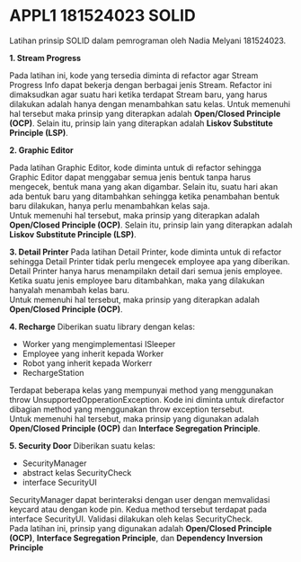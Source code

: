 # APPL1 181524023 SOLID

Latihan prinsip SOLID dalam pemrograman oleh Nadia Melyani 181524023.

<b>1. Stream Progress</b>

Pada latihan ini, kode yang tersedia diminta di refactor agar Stream Progress Info dapat bekerja dengan berbagai jenis Stream. Refactor ini dimaksudkan agar suatu hari ketika terdapat Stream baru, yang harus dilakukan adalah hanya dengan menambahkan satu kelas.
Untuk memenuhi hal tersebut maka prinsip yang diterapkan adalah <b>Open/Closed Principle (OCP)</b>. Selain itu, prinsip lain yang diterapkan adalah <b>Liskov Substitute Principle (LSP)</b>.

<b>2. Graphic Editor</b>

Pada latihan Graphic Editor, kode diminta untuk di refactor sehingga Graphic Editor dapat menggabar semua jenis bentuk tanpa harus mengecek, bentuk mana yang akan digambar. Selain itu, suatu hari akan ada bentuk baru yang ditambahkan sehingga ketika penambahan bentuk baru dilakukan, hanya perlu menambahkan kelas saja.
<br>
Untuk memenuhi hal tersebut, maka prinsip yang diterapkan adalah <b>Open/Closed Principle (OCP)</b>. Selain itu, prinsip lain yang diterapkan adalah <b>Liskov Substitute Principle (LSP)</b>.

<b>3. Detail Printer</b>
Pada latihan Detail Printer, kode diminta untuk di refactor sehingga Detail Printer tidak perlu mengecek employee apa yang diberikan. Detail Printer hanya harus menampilakn detail dari semua jenis employee. Ketika suatu jenis employee baru ditambahkan, maka yang dilakukan hanyalah menambah kelas baru.
<br>
Untuk memenuhi hal tersebut, maka prinsip yang diterapkan adalah <b>Open/Closed Principle (OCP)</b>.

<b>4. Recharge</b>
Diberikan suatu library dengan kelas:
<ul>
  <li>Worker yang mengimplementasi ISleeper</li>
  <li>Employee yang inherit kepada Worker</li>
  <li>Robot yang inherit kepada Workerr</li>
  <li>RechargeStation</li>
 </ul>
 
 Terdapat beberapa kelas yang mempunyai method yang menggunakan throw UnsupportedOpperationException. Kode ini diminta untuk direfactor dibagian method yang menggunakan throw exception tersebut.
 <br>
 Untuk memenuhi hal tersebut, maka prinsip yang digunakan adalah <b>Open/Closed Principle (OCP)</b> dan <b>Interface Segregation Principle</b>.

<b>5. Security Door</b>
Diberikan suatu kelas:
<ul>
  <li>SecurityManager</li>
  <li>abstract kelas SecurityCheck</li>
  <li>interface SecurityUI</li>
 </ul>
 
 SecurityManager dapat berinteraksi dengan user dengan memvalidasi keycard atau dengan kode pin. Kedua method tersebut terdapat pada interface SecurityUI. Validasi dilakukan oleh kelas SecurityCheck.
 <br>
 Pada latihan ini, prinsip yang digunakan adalah <b>Open/Closed Principle (OCP)</b>, <b>Interface Segregation Principle</b>, dan <b>Dependency Inversion Principle</b>
